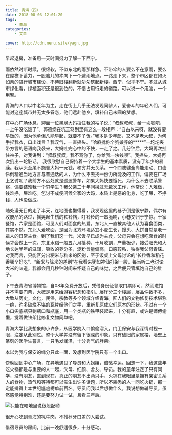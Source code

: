 ```yaml
---
title: 青海（四）
date: 2018-08-03 12:01:20
tags: 
    - 青海
categories:
    - 文章

cover: http://cdn.nenu.site/yagn.jpg
---
```


早起退房，准备用一天时间努力了解一下西宁。

雨依然时断时续，很绵软，不似东北的雨那样急。不带伞的人要么不在意雨，要么在屋檐下蓄力，一股脑儿的冲向下一个避雨地点。一路走下来，整个市区都在如火如荼的进行城市建设，不待旧楼翻新就匆匆筑起新楼。西宁，似乎不宁。不过从城市绿化看，绿植面积还是很到位的，不惜占用行走的道路。可以说一个用脑，一个用臀。

青海的人口以中老年为主，走在街上几乎无法发现同龄人，爱奋斗的年轻人们，可能对这座城市并无太多眷恋，他们远赴他乡，填补自己未圆的梦想。

在中心广场休息，迎面一位黑炭大妈拉住我的袖子说：“叔叔叔叔，给一块钱吧，一上午没吃饭了”。郭德纲在坑王驾到里有这么一段相声：“自古以来呀，就没有要早饭的，因为他单但凡能早起，就要不了饭。”我本是少年郎，又不是老大叔，为何手捏我衣，口出戏言？我叹气，一直摇头。“哈麻批你个狗娘养的*****”一坨坨夹带方言的恶语向我袭来，大妈吐完心中的不快，一走了之。几分钟后，大妈再次扯住袖子，对我讲到：“叔叔叔叔，我不骂你了，你给我一块钱呗”。我摇头，大妈再次扔出一坨脏话。
我很欣慰自己保持着一个大学生的基本素质，没有了年少的暴躁。我从头至尾不施舍大妈一元钱，和穷并无关系。一个四肢健全尚能走动、口齿伶俐精通当地方言与普通话的人，为什么不去找一份力所能及的工作，偏要在广场上乞讨呢？我前方不远处就是巡逻警车，如果大妈快要饿死，为什么不去联系警察，偏要诘难我一个穷学生？我父亲二十年间换过无数次工作，他常说：人难做，钱难挣，屎难吃。乞讨不成便问候全家的大妈，本质上是恶的化身，吃了屎，不挣钱，人也没做成。

随处漫无目的走了半天，连地图也懒得看，我发现这里的巷子倒是很宁静，偶尔有收废品的路过，摇晃起生锈的铁铃铛，叮铃铃的一串脆响，小巷又归于宁静。十家餐馆，六家是面馆，可见人们对面食的热爱。东北人一直被其他人认为喜食面类，其实不然。东北人爱吃面，是因为北方环境适宜小麦生长，馒头、大饼自然是老一辈人的日常主食。到了我们这一代，米饭早已成为主食，父母只会在想吃面食的时候才会做上一次。东北水稻一般五六月播种，十月收割，产量极少，接受阳光和大地长达半年的滋润，吸收的养分多，淀粉含量偏高，口感较粘，独得我父母青睐。对我而言，只能区分出粳米与籼米的区别，至于饭桌上父母讨论的“长粒香和稻花香哪个好吃”、“新米与陈米的差别”在我看来犹如神仙打架一般，每当听二老讨论大米的味道，我都会用几秒钟时间来怀疑自己的味觉，之后便只管填饱自己的肚子。

下午去青海省博物馆，自08年免费开放后，凭借身份证领取门票即可，然而进馆并不需要门票，大概是用来给游客纪念和指引。展厅分三个楼层，展品件数不多，大致从历史，文化，民俗，宗教等多个领域介绍青海。匠人们的文物修复技术堪称一绝，许多破烂不堪的瓦片经他们之手，重新复原成它们原本的形状。不过有一个小口尖底瓶只剩瓶口和瓶底，用一个类瓶的铁甲装起来，十分有趣，或许是师傅偷懒，觉着做铁架比修复文物简单吧。

青海大学比我想象的小许多，从医学院入口偷偷溜入，门卫保安与我深情对视一眼，注定从此别过。整个大学并没有留下很深的印象，只有破旧的家属楼，墙壁上篆刻的医学生誓言，一只毛发润泽，十分秀气的胖柴。

本以为我与保安的缘分只此一面，没想到医学院只有一个出口。

傍晚回到中心广场，在异地遇见了导员和大姐姐，倍感幸运。回想一下，我这些年吃火锅都是与重要的人一起，父母、红颜、舍友、导员。我的童年注定了只有同学，没有朋友，直到现在，真正的朋友不出两只手，火锅在我眼里是拥有亲密关系人的食物，热气和等待都可以催生出许多话题，所以不熟悉的人一同吃火锅，那一定能排得上本世纪尴尬榜单前百名。导员问我以后想做什么，我说想做辅导员。虽然感觉特别难，还是要努力试一试，且看三年后。

![只能在暗地里说很般配哟](http://cdn.nenu.site/TIM%E6%88%AA%E5%9B%BE20180821120412.png)

很开心吃到青海的牦牛肉，不推荐牙口差的人尝试。

借宿导员的房间，比前一晚舒适很多，十分感动。